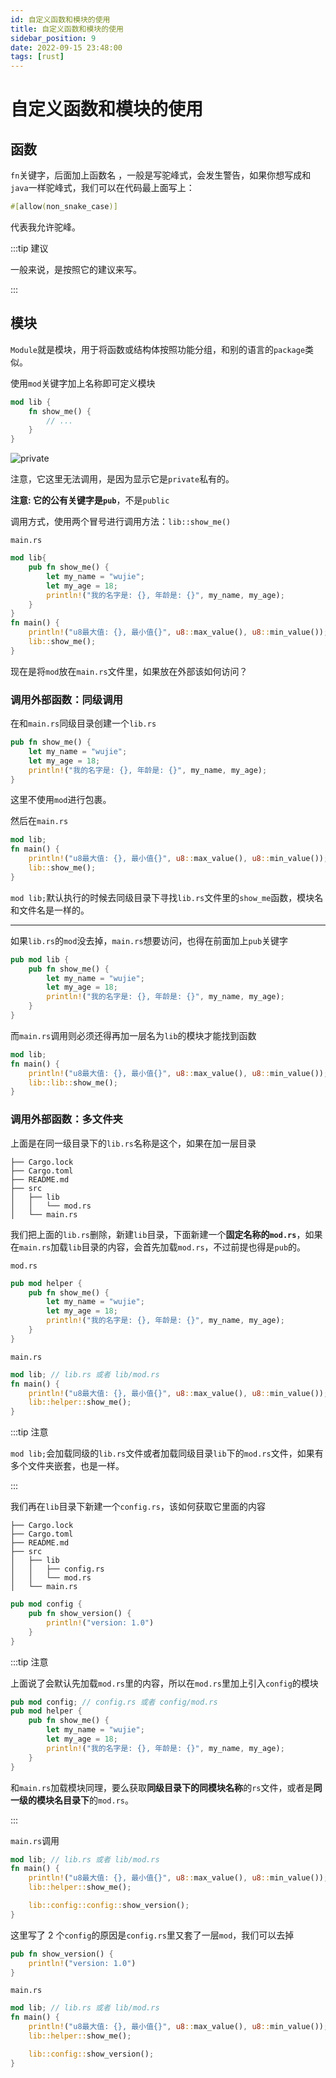 ```yaml
---
id: 自定义函数和模块的使用
title: 自定义函数和模块的使用
sidebar_position: 9
date: 2022-09-15 23:48:00
tags: [rust]
---
```


# 自定义函数和模块的使用

## 函数

`fn`关键字，后面加上函数名 ，一般是写驼峰式，会发生警告，如果你想写成和`java`一样驼峰式，我们可以在代码最上面写上：

```rust
#[allow(non_snake_case)]
```

代表我允许驼峰。

:::tip 建议

一般来说，是按照它的建议来写。

:::

## 模块

`Module`就是模块，用于将函数或结构体按照功能分组，和别的语言的`package`类似。

使用`mod`关键字加上名称即可定义模块

```rust
mod lib {
    fn show_me() {
        // ...
    }
}
```

![private](https://virusoss.oss-cn-shanghai.aliyuncs.com/images/20220901230302.png)

注意，它这里无法调用，是因为显示它是`private`私有的。

**注意: 它的公有关键字是`pub`**，不是`public`

调用方式，使用两个冒号进行调用方法：`lib::show_me()`

`main.rs`

```rust
mod lib{
    pub fn show_me() {
        let my_name = "wujie";
        let my_age = 18;
        println!("我的名字是: {}, 年龄是: {}", my_name, my_age);
    }
}
fn main() {
    println!("u8最大值: {}, 最小值{}", u8::max_value(), u8::min_value());
    lib::show_me();
}

```

现在是将`mod`放在`main.rs`文件里，如果放在外部该如何访问？

### 调用外部函数：同级调用

在和`main.rs`同级目录创建一个`lib.rs`

```rust
pub fn show_me() {
	let my_name = "wujie";
	let my_age = 18;
	println!("我的名字是: {}, 年龄是: {}", my_name, my_age);
}

```

这里不使用`mod`进行包裹。

然后在`main.rs`

```rust
mod lib;
fn main() {
    println!("u8最大值: {}, 最小值{}", u8::max_value(), u8::min_value());
    lib::show_me();
}

```

`mod lib;`默认执行的时候去同级目录下寻找`lib.rs`文件里的`show_me`函数，模块名和文件名是一样的。

---

如果`lib.rs`的`mod`没去掉，`main.rs`想要访问，也得在前面加上`pub`关键字

```rust
pub mod lib {
	pub fn show_me() {
		let my_name = "wujie";
		let my_age = 18;
		println!("我的名字是: {}, 年龄是: {}", my_name, my_age);
	}
}

```

而`main.rs`调用则必须还得再加一层名为`lib`的模块才能找到函数

```rust
mod lib;
fn main() {
    println!("u8最大值: {}, 最小值{}", u8::max_value(), u8::min_value());
    lib::lib::show_me();
}

```

### 调用外部函数：多文件夹

上面是在同一级目录下的`lib.rs`名称是这个，如果在加一层目录

```
├── Cargo.lock
├── Cargo.toml
├── README.md
├── src
│   ├── lib
│   │   └── mod.rs
│   └── main.rs
```

我们把上面的`lib.rs`删除，新建`lib`目录，下面新建一个**固定名称的`mod.rs`**，如果在`main.rs`加载`lib`目录的内容，会首先加载`mod.rs`，不过前提也得是`pub`的。

`mod.rs`

```rust
pub mod helper {
	pub fn show_me() {
		let my_name = "wujie";
		let my_age = 18;
		println!("我的名字是: {}, 年龄是: {}", my_name, my_age);
	}
}

```

`main.rs`

```rust
mod lib; // lib.rs 或者 lib/mod.rs
fn main() {
    println!("u8最大值: {}, 最小值{}", u8::max_value(), u8::min_value());
    lib::helper::show_me();
}

```

:::tip 注意

`mod lib;`会加载同级的`lib.rs`文件或者加载同级目录`lib`下的`mod.rs`文件，如果有多个文件夹嵌套，也是一样。

:::

我们再在`lib`目录下新建一个`config.rs`，该如何获取它里面的内容

```
├── Cargo.lock
├── Cargo.toml
├── README.md
├── src
│   ├── lib
│   │   ├── config.rs
│   │   └── mod.rs
│   └── main.rs
```

```rust
pub mod config {
	pub fn show_version() {
		println!("version: 1.0")
	}
}

```

:::tip 注意

上面说了会默认先加载`mod.rs`里的内容，所以在`mod.rs`里加上引入`config`的模块

```rust
pub mod config; // config.rs 或者 config/mod.rs
pub mod helper {
	pub fn show_me() {
		let my_name = "wujie";
		let my_age = 18;
		println!("我的名字是: {}, 年龄是: {}", my_name, my_age);
	}
}

```

和`main.rs`加载模块同理，要么获取**同级目录下的同模块名称**的`rs`文件，或者是**同一级的模块名目录下**的`mod.rs`。

:::

`main.rs`调用

```rust
mod lib; // lib.rs 或者 lib/mod.rs
fn main() {
    println!("u8最大值: {}, 最小值{}", u8::max_value(), u8::min_value());
    lib::helper::show_me();

    lib::config::config::show_version();
}

```

这里写了 2 个`config`的原因是`config.rs`里又套了一层`mod`，我们可以去掉

```rust
pub fn show_version() {
    println!("version: 1.0")
}
```

`main.rs`

```rust
mod lib; // lib.rs 或者 lib/mod.rs
fn main() {
    println!("u8最大值: {}, 最小值{}", u8::max_value(), u8::min_value());
    lib::helper::show_me();

    lib::config::show_version();
}

```
